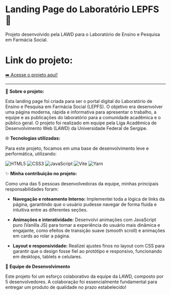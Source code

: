 # Landing Page do Laboratório LEPFS 🔬​
Projeto desenvolvido pela LAWD para o Laboratório de Ensino e Pesquisa em Farmácia Social.

 # Link do projeto:
[➡️ Acesse o projeto aqui!](https://lepfs.onrender.com/)

---
📑​ **Sobre o projeto:**

Esta landing page foi criada para ser o portal digital do Laboratório de Ensino e Pesquisa em Farmácia Social (LEPFS). O objetivo era desenvolver uma página moderna, rápida e informativa para apresentar o trabalho, a equipe e as publicações do laboratório para a comunidade acadêmica e o público geral. O projeto foi realizado em equipe pela Liga Acadêmica de Desenvolvimento Web (LAWD) da Universidade Federal de Sergipe.

🌐​ **Tecnologias utilizadas:**

Para este projeto, focamos em uma base de desenvolvimento leve e performática, utilizando:

![HTML5](https://img.shields.io/badge/HTML5-E34F26?style=for-the-badge&logo=html5&logoColor=white)
![CSS3](https://img.shields.io/badge/CSS3-1572B6?style=for-the-badge&logo=css3&logoColor=white)
![JavaScript](https://img.shields.io/badge/JavaScript-F7DF1E?style=for-the-badge&logo=javascript&logoColor=black)
![Vite](https://img.shields.io/badge/Vite-646CFF?style=for-the-badge&logo=vite&logoColor=white)
![Yarn](https://img.shields.io/badge/Yarn-2C8EBB?style=for-the-badge&logo=yarn&logoColor=white)

✨ **Minha contribuição no projeto:**

Como uma das 5 pessoas desenvolvedoras da equipe, minhas principais responsabilidades foram:

- **Navegação e roteamento Interno:** Implementei toda a lógica de links da página, garantindo que o usuário pudesse navegar de forma fluida e intuitiva entre as diferentes seções.

- **Animações e interatividade:** Desenvolvi animações com JavaScript puro (Vanilla JS) para tornar a experiência do usuário mais dinâmica e engajante, como efeitos de transição suave (smooth scroll) e animações em cards ao rolar a página.

- **Layout e responsividade:** Realizei ajustes finos no layout com CSS para garantir que o design fosse fiel ao protótipo e responsivo, funcionando em desktops, tablets e celulares.

🤝 **Equipe de Desenvolvimento**

Este projeto foi um esforço colaborativo da equipe da LAWD, composto por 5 desenvolvedores.
A colaboração foi essencialmente fundamental para entregar um produto de qualidade no prazo estabelecido!
